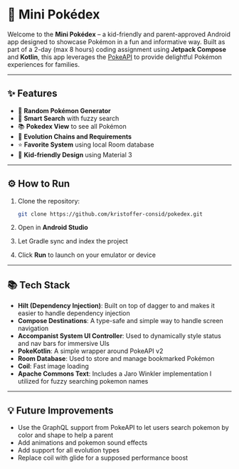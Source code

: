 # 🎒 Mini Pokédex

Welcome to the **Mini Pokédex** – a kid-friendly and parent-approved Android app designed to showcase Pokémon in a fun and informative way. Built as part of a 2-day (max 8 hours) coding assignment using **Jetpack Compose** and **Kotlin**, this app leverages the [PokeAPI](https://pokeapi.co/docs/v2) to provide delightful Pokémon experiences for families.

---

## ✨ Features

* 🔀 **Random Pokémon Generator**
* 🔎 **Smart Search** with fuzzy search
* 📚 **Pokedex View** to see all Pokémon
* 🌱 **Evolution Chains and Requirements**
* ⭐ **Favorite System** using local Room database
* 🎨 **Kid-friendly Design** using Material 3

---

## ⚙️ How to Run

1. Clone the repository:

   ```bash
   git clone https://github.com/kristoffer-consid/pokedex.git
   ```
2. Open in **Android Studio**
3. Let Gradle sync and index the project
4. Click **Run** to launch on your emulator or device

---

## 📚 Tech Stack
* **Hilt (Dependency Injection)**: Built on top of dagger to and makes it easier to handle dependency injection
* **Compose Destinations**: A type-safe and simple way to handle screen navigation
* **Accompanist System UI Controller**: Used to dynamically style status and nav bars for immersive UIs
* **PokeKotlin**: A simple wrapper around PokeAPI v2
* **Room Database**: Used to store and manage bookmarked Pokémon 
* **Coil**: Fast image loading
* **Apache Commons Text**: Includes a Jaro Winkler implementation I utilized for fuzzy searching pokemon names

---

## 💡 Future Improvements

* Use the GraphQL support from PokeAPI to let users search pokemon by color and shape to help a parent
* Add animations and pokemon sound effects
* Add support for all evolution types
* Replace coil with glide for a supposed performance boost